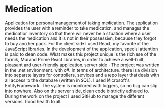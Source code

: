 # Medication



Application for personal management of taking medication. The application provides the user with a reminder to take medication, and manages the medication inventory so that there will never be a situation where a user needs the medication and it is not in their possession, because they forgot to buy another pack.
For the client side I used React, my favorite of the JavaScript libraries. In the development of the application, special attention is paid to clean code. What makes this project unique is the rich use of the formik, Mui and Prime React libraries, in order to achieve a well-built, pleasant and user-friendly application.
server side - The project was written in the .net environment, with c#. In terms of architecture, there is a division into separate layers for controllers, services and a repo layer that deals with all access to the database (written in SQL). I used Microsoft's EntityFramework. The system is monitored with loggers, so no bug can slip into nowhere. Also on the server side, clean code is strictly adhered to. During the work on the project I used GitHub to manage the different versions.
Good health to all.
